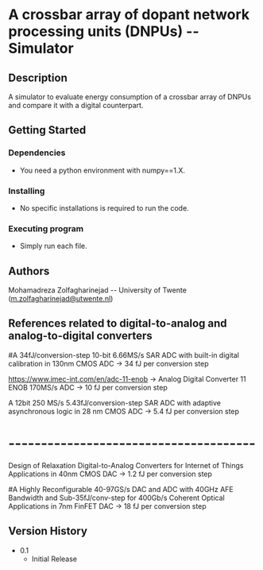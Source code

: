 # A crossbar array of dopant network processing units (DNPUs) -- Simulator

<!-- Simple overview of use/purpose. -->

## Description

A simulator to evaluate energy consumption of a crossbar array of DNPUs and compare it with a digital counterpart.

## Getting Started

### Dependencies

* You need a python environment with numpy==1.X.

<!-- ### Important note -->

<!-- * In order to reproduce the results, you need dataset(s). Please feel free to write to me if you are intrested to have access to the data that we used. -->

### Installing

* No specific installations is required to run the code.

### Executing program

* Simply run each file.

<!-- ## Help -->


## Authors

Mohamadreza Zolfagharinejad -- University of Twente
(m.zolfagharinejad@utwente.nl)

## References related to digital-to-analog and analog-to-digital converters
#A 34fJ/conversion-step 10-bit 6.66MS/s SAR ADC with built-in digital calibration in 130nm CMOS
ADC -> 34 fJ per conversion step

https://www.imec-int.com/en/adc-11-enob -> Analog Digital Converter 11 ENOB 170MS/s
ADC -> 10 fJ per conversion step

A 12bit 250 MS/s 5.43fJ/conversion-step SAR ADC with adaptive asynchronous logic in 28 nm CMOS
ADC -> 5.4 fJ per conversion step

# --------------------------------------
Design of Relaxation Digital-to-Analog Converters for Internet of Things Applications in 40nm CMOS
DAC -> 1.2 fJ per conversion step

#A Highly Reconfigurable 40-97GS/s DAC and ADC with 40GHz AFE Bandwidth and Sub-35fJ/conv-step for 400Gb/s Coherent Optical Applications in 7nm FinFET
DAC -> 18 fJ per conversion step


## Version History

* 0.1
    * Initial Release

<!-- ## License -->

<!-- This project is licensed under the [NAME HERE] License - see the LICENSE.md file for details -->

<!-- ## Acknowledgments

Inspiration, code snippets, etc.
* [awesome-readme](https://github.com/matiassingers/awesome-readme)
* [PurpleBooth](https://gist.github.com/PurpleBooth/109311bb0361f32d87a2)
* [dbader](https://github.com/dbader/readme-template)
* [zenorocha](https://gist.github.com/zenorocha/4526327)
* [fvcproductions](https://gist.github.com/fvcproductions/1bfc2d4aecb01a834b46) -->